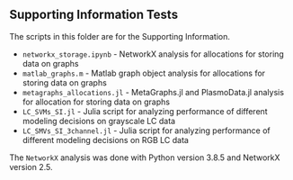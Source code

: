 ## Supporting Information Tests

The scripts in this folder are for the Supporting Information. 
 * `networkx_storage.ipynb` - NetworkX analysis for allocations for storing data on graphs
 * `matlab_graphs.m` - Matlab graph object analysis for allocations for storing data on graphs
 * `metagraphs_allocations.jl` - MetaGraphs.jl and PlasmoData.jl analysis for allocation for storing data on graphs
 * `LC_SVMs_SI.jl` - Julia script for analyzing performance of different modeling decisions on grayscale LC data
 * `LC_SMVs_SI_3channel.jl` - Julia script for analyzing performance of different modeling decisions on RGB LC data

The `NetworkX` analysis was done with Python version 3.8.5 and NetworkX version 2.5.